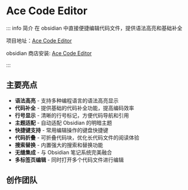 # Ace Code Editor

::: info 简介
在 obsidian 中直接便捷编辑代码文件，提供语法高亮和基础补全

项目地址：[Ace Code Editor](https://github.com/RavenHogWarts/obsidian-ace-code-editor)

obsidian 商店安装: [Ace Code Editor](https://obsidian.md/plugins?id=ace-code-editor)

:::

## 主要亮点

- **语法高亮** - 支持多种编程语言的语法高亮显示
- **代码补全** - 提供基础的代码补全功能，提高编码效率
- **行号显示** - 清晰的行号标记，方便代码导航和引用
- **主题适配** - 自动适配 Obsidian 的明暗主题
- **快捷键支持** - 常用编辑操作的键盘快捷键
- **代码折叠** - 可折叠代码块，优化长代码文件的阅读体验
- **搜索替换** - 内置强大的搜索和替换功能
- **无缝集成** - 与 Obsidian 笔记系统完美融合
- **多标签页编辑** - 同时打开多个代码文件进行编辑

## 创作团队

<script setup>
import { VPTeamMembers } from 'vitepress/theme'

const members = [
  {
    avatar: 'https://www.github.com/RavenHogwarts.png',
    name: 'RavenHogwarts',
    title: 'Creator & Developer',
    links: [
      { icon: 'github', link: 'https://github.com/RavenHogwarts' },
      { icon: '', link: 'https://space.bilibili.com/343113645' }
    ]
  },
]
</script>

<VPTeamMembers size="small" :members="members" />